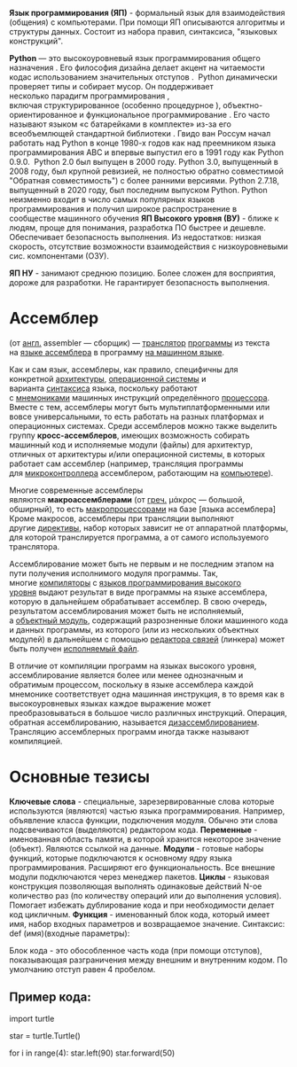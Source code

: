 **Язык программирования (ЯП)** - формальный язык для взаимодействия (общения) с компьютерами. При помощи ЯП описываются алгоритмы и структуры данных. Состоит из набора правил, синтаксиса, "языковых конструкций".  

**Python** — это высокоуровневый язык программирования общего назначения . Его философия дизайна делает акцент на читаемости кодас использованием значительных отступов . 
Python динамически проверяет типы и собирает мусор. Он поддерживает несколько парадигм программирования , включая структурированное (особенно процедурное ), объектно-ориентированное и функциональное программирование . Его часто называют языком «с батарейками в комплекте» из-за его всеобъемлющей стандартной библиотеки .
Гвидо ван Россум начал работать над Python в конце 1980-х годов как над преемником языка программирования ABC и впервые выпустил его в 1991 году как Python 0.9.0.  Python 2.0 был выпущен в 2000 году. Python 3.0, выпущенный в 2008 году, был крупной ревизией, не полностью обратно совместимой "Обратная совместимость") с более ранними версиями. Python 2.7.18, выпущенный в 2020 году, был последним выпуском Python.
Python неизменно входит в число самых популярных языков программирования и получил широкое распространение в сообществе машинного обучения
**ЯП Высокого уровня (ВУ)** - ближе к людям, проще для понимания, разработка ПО быстрее и дешевле. Обеспечивает безопасность выполнения.
Из недостатков: низкая скорость, отсутствие возможности взаимодействия с низкоуровневыми сис. компонентами (ОЗУ).

**ЯП НУ** - занимают среднюю позицию. Более сложен для восприятия, дороже для разработки. Не гарантирует безопасность выполнения.


#                          Ассемблер 

(от [англ.](https://ru.wikipedia.org/wiki/%D0%90%D0%BD%D0%B3%D0%BB%D0%B8%D0%B9%D1%81%D0%BA%D0%B8%D0%B9_%D1%8F%D0%B7%D1%8B%D0%BA "Английский язык") assembler — сборщик) — [транслятор](https://ru.wikipedia.org/wiki/%D0%A2%D1%80%D0%B0%D0%BD%D1%81%D0%BB%D1%8F%D1%82%D0%BE%D1%80 "Транслятор") [программы](https://ru.wikipedia.org/wiki/%D0%9A%D0%BE%D0%BC%D0%BF%D1%8C%D1%8E%D1%82%D0%B5%D1%80%D0%BD%D0%B0%D1%8F_%D0%BF%D1%80%D0%BE%D0%B3%D1%80%D0%B0%D0%BC%D0%BC%D0%B0 "Компьютерная программа") из текста на [языке ассемблера](https://ru.wikipedia.org/wiki/%D0%AF%D0%B7%D1%8B%D0%BA_%D0%B0%D1%81%D1%81%D0%B5%D0%BC%D0%B1%D0%BB%D0%B5%D1%80%D0%B0 "Язык ассемблера") в программу [на машинном языке](https://ru.wikipedia.org/wiki/%D0%9C%D0%B0%D1%88%D0%B8%D0%BD%D0%BD%D1%8B%D0%B9_%D0%BA%D0%BE%D0%B4 "Машинный код").

Как и сам язык, ассемблеры, как правило, специфичны для конкретной [архитектуры](https://ru.wikipedia.org/wiki/%D0%90%D1%80%D1%85%D0%B8%D1%82%D0%B5%D0%BA%D1%82%D1%83%D1%80%D0%B0_%D0%BA%D0%BE%D0%BC%D0%BF%D1%8C%D1%8E%D1%82%D0%B5%D1%80%D0%B0 "Архитектура компьютера"), [операционной системы](https://ru.wikipedia.org/wiki/%D0%9E%D0%BF%D0%B5%D1%80%D0%B0%D1%86%D0%B8%D0%BE%D0%BD%D0%BD%D0%B0%D1%8F_%D1%81%D0%B8%D1%81%D1%82%D0%B5%D0%BC%D0%B0 "Операционная система") и варианта [синтаксиса](https://ru.wikipedia.org/wiki/%D0%A1%D0%B8%D0%BD%D1%82%D0%B0%D0%BA%D1%81%D0%B8%D1%81_\(%D0%BF%D1%80%D0%BE%D0%B3%D1%80%D0%B0%D0%BC%D0%BC%D0%B8%D1%80%D0%BE%D0%B2%D0%B0%D0%BD%D0%B8%D0%B5\) "Синтаксис (программирование)") языка, поскольку работают с [мнемониками](https://ru.wikipedia.org/wiki/%D0%9C%D0%BD%D0%B5%D0%BC%D0%BE%D0%BD%D0%B8%D0%BA%D0%B0 "Мнемоника") машинных инструкций определённого [процессора](https://ru.wikipedia.org/wiki/%D0%9F%D1%80%D0%BE%D1%86%D0%B5%D1%81%D1%81%D0%BE%D1%80 "Процессор"). Вместе с тем, ассемблеры могут быть мультиплатформенными или вовсе универсальными, то есть работать на разных платформах и операционных системах. Среди ассемблеров можно также выделить группу **кросс-ассемблеров**, имеющих возможность собирать машинный код и исполняемые модули (файлы) для архитектур, отличных от архитектуры и/или операционной системы, в которых работает сам ассемблер (например, трансляция программы для [микроконтроллера](https://ru.wikipedia.org/wiki/%D0%9C%D0%B8%D0%BA%D1%80%D0%BE%D0%BA%D0%BE%D0%BD%D1%82%D1%80%D0%BE%D0%BB%D0%BB%D0%B5%D1%80 "Микроконтроллер") ассемблером, работающим на [компьютере](https://ru.wikipedia.org/wiki/%D0%9F%D0%B5%D1%80%D1%81%D0%BE%D0%BD%D0%B0%D0%BB%D1%8C%D0%BD%D1%8B%D0%B9_%D0%BA%D0%BE%D0%BC%D0%BF%D1%8C%D1%8E%D1%82%D0%B5%D1%80 "Персональный компьютер")).

Многие современные ассемблеры являются **макроассемблерами** (от [греч.](https://ru.wikipedia.org/wiki/%D0%93%D1%80%D0%B5%D1%87%D0%B5%D1%81%D0%BA%D0%B8%D0%B9_%D1%8F%D0%B7%D1%8B%D0%BA "Греческий язык") μάκρος — большой, обширный), то есть [макропроцессорами](https://ru.wikipedia.org/wiki/%D0%9C%D0%B0%D0%BA%D1%80%D0%BE%D0%BF%D1%80%D0%BE%D1%86%D0%B5%D1%81%D1%81%D0%BE%D1%80 "Макропроцессор") на базе [языка ассемблера] Кроме макросов, ассемблеры при трансляции выполняют другие [директивы](https://ru.wikipedia.org/wiki/%D0%AF%D0%B7%D1%8B%D0%BA_%D0%B0%D1%81%D1%81%D0%B5%D0%BC%D0%B1%D0%BB%D0%B5%D1%80%D0%B0#%D0%94%D0%B8%D1%80%D0%B5%D0%BA%D1%82%D0%B8%D0%B2%D1%8B "Язык ассемблера"), набор которых зависит не от аппаратной платформы, для которой транслируется программа, а от самого используемого транслятора.

Ассемблирование может быть не первым и не последним этапом на пути получения исполнимого модуля программы. Так, многие [компиляторы](https://ru.wikipedia.org/wiki/%D0%9A%D0%BE%D0%BC%D0%BF%D0%B8%D0%BB%D1%8F%D1%82%D0%BE%D1%80 "Компилятор") с [языков программирования высокого уровня](https://ru.wikipedia.org/wiki/%D0%92%D1%8B%D1%81%D0%BE%D0%BA%D0%BE%D1%83%D1%80%D0%BE%D0%B2%D0%BD%D0%B5%D0%B2%D1%8B%D0%B9_%D1%8F%D0%B7%D1%8B%D0%BA_%D0%BF%D1%80%D0%BE%D0%B3%D1%80%D0%B0%D0%BC%D0%BC%D0%B8%D1%80%D0%BE%D0%B2%D0%B0%D0%BD%D0%B8%D1%8F "Высокоуровневый язык программирования") выдают результат в виде программы на языке ассемблера, которую в дальнейшем обрабатывает ассемблер. В свою очередь, результатом ассемблирования может быть не исполняемый, а [объектный модуль](https://ru.wikipedia.org/wiki/%D0%9E%D0%B1%D1%8A%D0%B5%D0%BA%D1%82%D0%BD%D1%8B%D0%B9_%D0%BC%D0%BE%D0%B4%D1%83%D0%BB%D1%8C "Объектный модуль"), содержащий разрозненные блоки машинного кода и данных программы, из которого (или из нескольких объектных модулей) в дальнейшем с помощью [редактора связей](https://ru.wikipedia.org/wiki/%D0%A0%D0%B5%D0%B4%D0%B0%D0%BA%D1%82%D0%BE%D1%80_%D1%81%D0%B2%D1%8F%D0%B7%D0%B5%D0%B9 "Редактор связей") (линкера) может быть получен [исполняемый файл](https://ru.wikipedia.org/wiki/%D0%98%D1%81%D0%BF%D0%BE%D0%BB%D0%BD%D1%8F%D0%B5%D0%BC%D1%8B%D0%B9_%D1%84%D0%B0%D0%B9%D0%BB "Исполняемый файл").

В отличие от компиляции программ на языках высокого уровня, ассемблирование является более или менее однозначным и обратимым процессом, поскольку в языке ассемблера каждой мнемонике соответствует одна машинная инструкция, в то время как в высокоуровневых языках каждое выражение может преобразовываться в большое число различных инструкций. Операция, обратная ассемблированию, называется [дизассемблированием](https://ru.wikipedia.org/wiki/%D0%94%D0%B8%D0%B7%D0%B0%D1%81%D1%81%D0%B5%D0%BC%D0%B1%D0%BB%D0%B5%D1%80 "Дизассемблер"). Трансляцию ассемблерных программ иногда также называют компиляцией.

#                          Основные тезисы

**Ключевые слова** - специальные, зарезервированные слова которые используются (являются) частью языка программирования. Например, объявление класса функции, подключения модуля. 
Обычно эти слова подсвечиваются (выделяются) редактором кода.
**Переменные** - именованная область памяти, в которой хранится некоторое значение (объект). Являются ссылкой на данные. 
**Модули** - готовые наборы функций, которые подключаются к основному ядру языка программирования. Расширяют его функциональность. Все внешние модули подключаются через менеджер пакетов. 
**Циклы** - языковая конструкция позволяющая выполнять одинаковые действий N-ое количество раз (по количеству операций или до выполнения условия). Помогает избежать дублирование кода и при необходимости  делает код цикличным.
**Функция** - именованный блок кода, который имеет имя, набор входных параметров и возвращаемое значение.
Синтаксис:
def (имя)(входные параметры):

Блок кода - это обособленное часть кода (при помощи отступов), показывающая разграничения между внешним и внутренним кодом. По умолчанию отступ равен 4 пробелом.

## Пример кода:
import turtle

star = turtle.Turtle()

for i in range(4):
  star.left(90)
  star.forward(50)